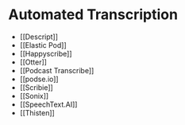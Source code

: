 # Automated Transcription
* [[Descript]]
* [[Elastic Pod]]
* [[Happyscribe]]
* [[Otter]]
* [[Podcast Transcribe]]
* [[podse.io]]
* [[Scribie]]
* [[Sonix]]
* [[SpeechText.AI]]
* [[Thisten]]
